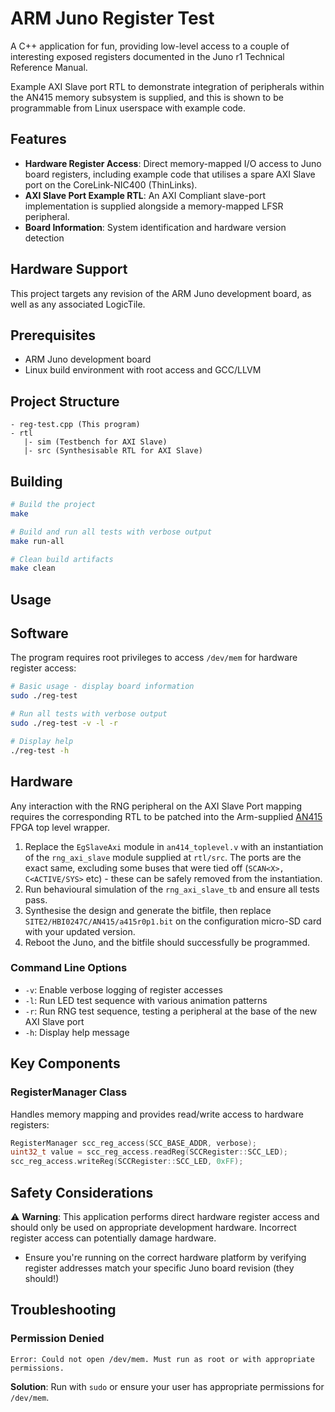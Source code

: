 # ARM Juno Register Test

A C++ application for fun, providing low-level access to a couple of interesting exposed registers documented in the Juno r1 Technical Reference Manual.

Example AXI Slave port RTL to demonstrate integration of peripherals within the AN415 memory subsystem is supplied, and this is shown to be programmable from Linux userspace with example code.

## Features

- **Hardware Register Access**: Direct memory-mapped I/O access to Juno board registers, including example code that utilises a spare AXI Slave port on the CoreLink-NIC400 (ThinLinks). 
- **AXI Slave Port Example RTL**: An AXI Compliant slave-port implementation is supplied alongside a memory-mapped LFSR peripheral. 
- **Board Information**: System identification and hardware version detection

## Hardware Support

This project targets any revision of the ARM Juno development board, as well as any associated LogicTile.

## Prerequisites

- ARM Juno development board
- Linux build environment with root access and GCC/LLVM

## Project Structure

```
- reg-test.cpp (This program)
- rtl
   |- sim (Testbench for AXI Slave)
   |- src (Synthesisable RTL for AXI Slave)
```

## Building

```bash
# Build the project
make

# Build and run all tests with verbose output
make run-all

# Clean build artifacts
make clean
```

## Usage

## Software

The program requires root privileges to access `/dev/mem` for hardware register access:

```bash
# Basic usage - display board information
sudo ./reg-test

# Run all tests with verbose output
sudo ./reg-test -v -l -r

# Display help
./reg-test -h
```

## Hardware

Any interaction with the RNG peripheral on the AXI Slave Port mapping requires the corresponding RTL to be patched into the Arm-supplied [AN415](https://developer.arm.com/downloads/view/VEJ20)
FPGA top level wrapper. 

1. Replace the `EgSlaveAxi` module in `an414_toplevel.v` with an instantiation of the `rng_axi_slave` module supplied at `rtl/src`. The ports are the exact same, excluding 
some buses that were tied off (`SCAN<X>, C<ACTIVE/SYS>` etc) - these can be safely removed from the instantiation.
2. Run behavioural simulation of the `rng_axi_slave_tb` and ensure all tests pass.
3. Synthesise the design and generate the bitfile, then replace `SITE2/HBI0247C/AN415/a415r0p1.bit` on the configuration micro-SD card with your updated version.
4. Reboot the Juno, and the bitfile should successfully be programmed.


### Command Line Options

- `-v`: Enable verbose logging of register accesses
- `-l`: Run LED test sequence with various animation patterns
- `-r`: Run RNG test sequence, testing a peripheral at the base of the new AXI Slave port
- `-h`: Display help message

## Key Components

### RegisterManager Class

Handles memory mapping and provides read/write access to hardware registers:

```cpp
RegisterManager scc_reg_access(SCC_BASE_ADDR, verbose);
uint32_t value = scc_reg_access.readReg(SCCRegister::SCC_LED);
scc_reg_access.writeReg(SCCRegister::SCC_LED, 0xFF);
```

## Safety Considerations

⚠️ **Warning**: This application performs direct hardware register access and should only be used on appropriate development hardware. Incorrect register access can potentially damage hardware.

- Ensure you're running on the correct hardware platform by verifying register addresses match your specific Juno board revision (they should!)

## Troubleshooting

### Permission Denied
```
Error: Could not open /dev/mem. Must run as root or with appropriate permissions.
```
**Solution**: Run with `sudo` or ensure your user has appropriate permissions for `/dev/mem`.
